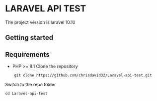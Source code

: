 # LARAVEL API TEST
The project version is laravel 10.10
## Getting started
## Requirements

- PHP >= 8.1
Clone the repository
```
    git clone https://github.com/chrisdavid32/Laravel-api-test.git 
```

Switch to the repo folder

    cd Laravel-api-test
